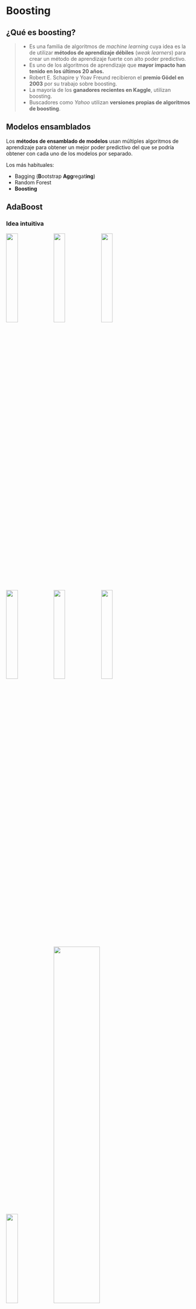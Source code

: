 # Boosting

## ¿Qué es boosting?

> - Es una familia de algoritmos de *machine learning* cuya idea es la de utilizar **métodos de aprendizaje débiles** (*weak learners*) para crear un método de aprendizaje fuerte con alto poder predictivo.
> - Es uno de los algoritmos de aprendizaje que **mayor impacto han tenido en los últimos 20 años.**
> - Robert E. Schapire y Yoav Freund recibieron el **premio Gödel en 2003** por su trabajo sobre boosting.
> - La mayoría de los **ganadores recientes en Kaggle**, utilizan boosting.
> - Buscadores como *Yahoo* utilizan **versiones propias de algoritmos de boosting**.


## Modelos ensamblados

Los **métodos de ensamblado de modelos** usan múltiples algoritmos de aprendizaje para obtener un mejor poder predictivo del que se podría obtener con cada uno de los modelos por separado.

Los más habituales:

- Bagging (**B**ootstrap **Agg**regat**ing**)
- Random Forest
- **Boosting**


## AdaBoost

### Idea intuitiva




<img src="C:/Users/romy.rodriguez/Documents/INNOVA/Formacion/MiCurso/ModelizacionR/imgs/Intuicion_1(2).png" width="25%" />

<img src="C:/Users/romy.rodriguez/Documents/INNOVA/Formacion/MiCurso/ModelizacionR/imgs/Intuicion_2(2).png" width="25%" />

<img src="C:/Users/romy.rodriguez/Documents/INNOVA/Formacion/MiCurso/ModelizacionR/imgs/Intuicion_3(2).png" width="25%" />

<img src="C:/Users/romy.rodriguez/Documents/INNOVA/Formacion/MiCurso/ModelizacionR/imgs/Intuicion_4(2).png" width="25%" />

<img src="C:/Users/romy.rodriguez/Documents/INNOVA/Formacion/MiCurso/ModelizacionR/imgs/Intuicion_5(2).png" width="25%" />

<img src="C:/Users/romy.rodriguez/Documents/INNOVA/Formacion/MiCurso/ModelizacionR/imgs/Intuicion_6(2).png" width="25%" />

<img src="C:/Users/romy.rodriguez/Documents/INNOVA/Formacion/MiCurso/ModelizacionR/imgs/Intuicion_8(2).png" width="25%" />

<img src="C:/Users/romy.rodriguez/Documents/INNOVA/Formacion/MiCurso/ModelizacionR/imgs/LibroBoosting.png" width="50%" />


### Nomenclatura


Sean $n$ observaciones $(x_1, y_1), ... , (x_n, y_n)$ donde $x_i \in \mathcal{X}^p$ , $y_i \in \{-1,+1\}$.

Sea $h_t$ un clasificador binario de forma que
$$h_t:\mathcal{X}^p\rightarrow \{-1,+1\}$$

Definimos las funciones 

 $$I(y_i \ne h_t(x_i)) = \begin{cases} 1, & \mbox{si } y_i \neq h_t(x_i) \\ 0, & \mbox{si } y_i = h_t(x_i)  \end{cases}$$

$$H_t(x_i) = sign\left(\sum_{t=1}^T \alpha_t h_t(x_i)\right) = \begin{cases} 1, & \mbox{si } \sum_{t=1}^T \alpha_t h_t(x_i) > 0 \\ -1, & \mbox{si } \sum_{t=1}^T \alpha_t h_t(x_i) < 0  \end{cases}$$



### AdaBoost. Algoritmo

> * Inicializar: $\omega_1^{(i)}=\frac{1}{n} \text{ con } i = 1, \ldots , n$
> * Repetir $t = 1, \ldots, T$:
    + Seleccionar un clasificador $h_t(x_i)$ para los datos de entrenamiento usando $\omega_t^{(i)}$ 
    + Calcular $\alpha_t$
    + Calcular  $\omega_{t+1}^{(i)} \text{ para } i = 1, \ldots, n$

> * Modelo final:
  $$H(x) = sign\left(\sum_{t=1}^T\alpha_th_t(x)\right)$$
  
  

## Funciones de pérdida 

Los algoritmos de aprendizaje persiguen minimizar una **función de pérdida** (*loss function*) cumpliendo unas hipótesis de partida.

Como ejemplo, una **regresión lineal simple** busca la recta que mejor se ajuste a una nube de puntos. 

 **¿En qué sentido?**


### Funciones de pérdida: Regresión lineal

<img src="08-Boosting_files/figure-html4/unnamed-chunk-9-1.png" width="672" />


<img src="08-Boosting_files/figure-html4/unnamed-chunk-10-1.png" width="672" />

<img src="08-Boosting_files/figure-html4/unnamed-chunk-11-1.png" width="672" />

Una opción es utilizar el valor absoluto:

$$L(y,f(x)) = |y - f(x)| $$

<div class="columns-2"> 
<img src="08-Boosting_files/figure-html4/unnamed-chunk-12-1.png" width="288" />
  
>  * Incrementa el error de forma lineal.
  
>  * **No es derivable en todo punto**

>  *  [Least Absolute Deviations](https://en.wikipedia.org/wiki/Least_absolute_deviations) 

</div>


Tradicionalmente se elige una pérdida cuadrática:

$$L(y,f(x)) = (y - f(x))^2 $$

<div class="columns-2"> 
<img src="08-Boosting_files/figure-html4/unnamed-chunk-13-1.png" width="288" />
  
>  * Incrementa el error de forma cuadrática. Observaciones atípicas (*outliers*) contribuyen mucho al error.
  
>  * **Es derivable en todo punto**.
</div>


### Funciones de pérdida: Clasificación.

 * Clasificación errónea: $L(y, f(x)) = I(-yf(x) > 0)$

<img src="08-Boosting_files/figure-html4/unnamed-chunk-14-1.png" width="288" />




### Funciones de pérdida para clasificación.

 * Clasificación errónea: $L(y, f(x)) = I(-yf(x) > 0)$
 * Pérdida exponencial: $L(y, f(x)) = exp\{-y\cdot f(x) \}$


<img src="08-Boosting_files/figure-html4/unnamed-chunk-15-1.png" width="288" />


### Pérdida exponencial

Sea
$$E = \sum_{i=1}^n exp\{ -y_iH_t(x_i) \}$$  

Tal y como hemos construido el algoritmo, se tiene que
$$H_t(x_i)=\sum_{j=1}^t\alpha_jh_j(x_i)$$

$$= \alpha_th_t(x_i) + \sum_{j=1}^{t-1}\alpha_jh_j(x_i) $$

$$= \alpha_th_t(x_i) + H_{t-1}(x_i)$$

$$H_t(x_i)= \alpha_th_t(x_i) + H_{t-1}(x_i)$$

luego 
$$E = \sum_{i=1}^n exp\{ -y_iH_t(x_i) \}  $$

$$=\sum_{i=1}^n exp\{- y_i H_{t-1}(x_i) - y_i\alpha_th_t(x_i) \} $$

$$= \sum_{i=1}^n \omega_t^{(i)} exp\{ - y_i\alpha_th_t(x_i) \}$$  
siendo $\omega_t^{(i)} = exp\{- y_i H_{t-1}(x_i) \}$


$$E =  \sum_{i=1}^n \omega_t^{(i)} exp\{ - y_i\alpha_th_t(x_i) \}$$  
  
Sean:

+ **$\mathcal{B}_n$** el conjunto de puntos **bien clasificados**.
+ **$\mathcal{M}_n$** el conjunto de puntos **mal clasificados**.

podemos escribir

$$E = e^{-\alpha_t}\sum_{i\in\mathcal{B}_n} \omega_t^{(i)} + e^{\alpha_t} \sum_{i\in\mathcal{M}_n} \omega_t^{(i)}$$

$$= (e^{\alpha_t}-e^{-\alpha_t})\sum_{i= 1}^n\omega_t^{(i)}I(h_t(x_i) \neq y_i) + e^{-\alpha_t}\sum_{i= 1}^n\omega_t^{(i)}$$




$$E = (e^{\alpha_t}-e^{-\alpha_t})\sum_{i= 1}^n\omega_t^{(i)}I(h_t(x_i) \neq y_i) + e^{-\alpha_t}\sum_{i= 1}^n\omega_t^{(i)}$$  

* Si minimizamos respecto a $h_t(x_i)$, el sumando de la derecha es constante, con lo que es equivalente a 

$$\hat{h}_t =  \underset{h_t}{\arg\min} \sum_{i= 1}^n\omega_t^{(i)}I(h_t(x_i) \neq y_i)$$

$$E = (e^{\alpha_t}-e^{-\alpha_t})\sum_{i= 1}^n\omega_t^{(i)}I(h_t(x_i) \neq y_i) + e^{-\alpha_t}\sum_{i= 1}^n\omega_t^{(i)}$$  

* Minimizando respecto a $\alpha_t$:

$$\frac{\partial E}{\partial \alpha_t} = (e^{\alpha_t} + e^{-\alpha_t})\sum_{i= 1}^n\omega_t^{(i)}I(h_t(x_i) \neq y_i) - e^{-\alpha_t}\sum_{i= 1}^n\omega_t^{(i)} = 0 $$

$$\Leftrightarrow \frac{e^{\alpha_t} + e^{-\alpha_t}}{e^{-\alpha_t}} = \frac{\sum_{i= 1}^n\omega_t^{(i)}}{\sum_{i= 1}^n\omega_t^{(i)}I(h_t(x_i) \neq y_i)}$$

$$\Leftrightarrow 1 + e^{2\alpha_t} = \frac{\sum_{i= 1}^n\omega_t^{(i)}}{\sum_{i= 1}^n\omega_t^{(i)}I(h_t(x_i) \neq y_i)}$$

$$\Rightarrow 1 + e^{2\alpha_t} = \frac{\sum_{i= 1}^n\omega_t^{(i)}}{\sum_{i= 1}^n\omega_t^{(i)}I(h_t(x_i) \neq y_i)}$$

Por comodidad, llamemos $err_t = \frac{\sum_{i= 1}^n\omega_t^{(i)}I(h_t(x_i) \neq y_i)}{\sum_{i= 1}^n\omega_t^{(i)}}$. Tenemos que

$$e^{2\alpha_t} = \frac{1-err_t}{err_t}$$

> **$$\alpha_t = \frac{1}{2}\ln \left(\frac{1-err_t}{err_t}\right)$$**


Ya tenemos dos de los elementos del algoritmo:

 **$$\hat{h}_t(x_i) =  \underset{h_t(x_i)}{\arg\min} \sum_{i= 1}^n\omega_t^{(i)}I(h_t(x_i) \neq y_i)$$**


 **$$\alpha_t = \frac{1}{2}\ln \left(\frac{1-err_t}{err_t}\right)$$**

Nos falta deducir cómo se actualizan los pesos **$\omega_t^{(i)}$** en cada iteración $t$.

Hace un momento hemos llegado a que 
$$ \omega_t^{(i)} = exp\{- y_i H_{t-1}(x_i) \}$$

Podemos escribir
$$ \omega_{\bf{t+1}}^{(i)} = exp\{- y_i H_{t}(x_i) \} = exp\{- y_i (H_{t-1}(x_i) + \alpha_t h_t) \} $$
$$= exp\{- y_i (H_{t-1}(x_i))\} exp\{-y_i\alpha_t h_t \} $$

> $$\omega_{\bf{t+1}}^{(i)} = \omega_t^{(i)}  e^{-y_i\alpha_t h_t }$$


## Algoritmo AdaBoost Revisitado

Ya somos capaces de escribir el algoritmo AdaBoost al completo 

* Inicializar: $\omega_1^{(i)}=\frac{1}{m} \text{ con } i = 1, \ldots , m$
* Repetir $t = 1, \ldots, T$:
    + Seleccionar $h_t$ tal que minimice el error: 
    $$err_t = \frac{\sum_{i=1}^n [\omega_t^{(i)} \cdot I(y_i \neq h_t(x_i))]}{\sum_{i=1}^n \omega_t^{(i)}}$$
    + Calcular  **$$\alpha_t = \frac{1}{2}\ln \left(\frac{1-err_t}{err_t}\right)$$**
    + Actualizar los pesos, 
      $$\omega_{\bf{t+1}}^{(i)} = \omega_t^{(i)}  e^{-y_i\alpha_t h_t }$$

***

* Modelo final:

$$H(x) = sign\left(\sum_{t=1}^T\alpha_th_t(x)\right)$$

### AdaBoost en acción

<iframe width="560" height="315" src="https://www.youtube.com/embed/k4G2VCuOMMg" frameborder="0" allowfullscreen></iframe>


### AdaBoost. Propiedades

* El error de entrenamiento se reduce hasta 0.

* El error de generalización (error en test) continúa reduciéndose incluso después de que el error en entrenamiento es 0. (No sobreajusta).



## Gradient boosting

El algoritmo AdaBoost se ha desarrollado para problemas de **clasificación binaria** utilizando la **función de pérdida exponencial**.

Para poder aplicar la idea de boosting a otro tipo de problemas, surge el algoritmo de **gradient boosting**. 


### Algoritmo

En resumen

* Inicializar: $H_0 \equiv 0$
* Repetir $t = 1, \ldots, T$:
    + Seleccionar $h_t$ y $\alpha_t$ tal que 
      $$(h_t, \alpha_t) = \underset{(h_t(x_i), \alpha_t)}{\arg\min} \sum_{i= 1}^n L(y_i, f(x_i))$$
    + Actualizar
      $$H_t = H_{t-1} + \alpha_t h_t$$
* Modelo final:
  $$H(x) = sign\left(\sum_{t=1}^T\alpha_th_t(x)\right)$$


## Optimización numérica

Sea una función

$$L(H) = \sum_{i=1}^nL(y_i, H(x_i))$$

El objetivo es minimizar $L(H)$ con respecto a $H$. Esto puede verse como un problema de optimización numérica  

$$\hat{H} = \underset{H}{\arg\min}L(H)$$

***

Los métodos de optimización numérica tratan de resolver el problema como una suma de componentes

$$H_M = \sum_{m=0}^M h_m,\mbox{ }h_m\in\mathbb{R}^n$$

donde $H_0$ es un punto arbitrario inicial.

Los distintos métodos difieren en cómo calcular cada incremento $h_m$.

### Descenso del gradiente (gradient descent)

Uno de los métodos de optimización numérica más utilizados es el **descenso del gradiente** (*gradient descent*). 

Dado un valor inicial $x_0$, podemos cambiar su valor en muchas direcciones. Para averiguar cuál es la mejor dirección para minimizar $L$, podemos escoger el **gradiente** $\nabla L$.

Intuitivamente, el gradiente da la pendiente de la curva en $x$ y su dirección indicará hacia donde crece la función. Por tanto, cambiamos $x$ en la dirección opuesta del gradiente

$$x_{k+1} = x_k - \lambda \nabla L(x_k)$$

***

[Visualmente](http://www.onmyphd.com/?p=gradient.descent)

El algoritmo gradient boosting queda de la siguiente forma

> * Inicializar: $H_0 \equiv 0$
> * Repetir para $t = 1, \ldots, T$:
    + Calcular para $i = 1, \ldots, n$
          $$r_{it}=-\left[ \frac{\partial L(y_i, H(x_i))}{\partial H(x_i)}\right]_{H=H_{t-1}}$$
    + Ajustar $h_t$ a $r_{it}$
    + Elegir $\alpha_t >0$ tal que
      $$\alpha_t = \underset{\alpha_t}{\arg\min} \sum_{i= 1}^n L(x_i, H_{t-1}(x_i)+\alpha_th_t(x_i))$$
  

### ¡A jugar!

Tenemos los puntos $(x_1, y_1), \ldots , (x_n, y_n)$ y nuestro objetivo es ajustar un modelo $H(x)$ para minimizar la pérdida cuadrática.

Suponemos que nos dan un modelo $H$ que ya se ha ajustado a los datos. Comprobamos el modelo y vemos que es un modelo bueno pero no perfecto. Hay algunos errores: $H(x_1) = 0.8$ mientras que $y_1 = 0.9$ y $H(x_1) = 1.4$ mientras que $y_1 = 1.3$.
¿Cómo podemos mejorar este modelo?

Reglas del juego:

* No podemos tocar nada del modelo $H$.

* Podemos añadir un modelo adicional $h$ a $H$ de forma que la nueva predicción sea $H(x) + h(x)$.


Queremos mejorar el modelo de forma que

$$H(x_1) + h(x_1) = y_1$$
$$H(x_2) + h(x_2) = y_2$$
$$\ldots$$
$$H(x_n) + h(x_n) = y_n$$




O, equivalentemente,

$$h(x_1) = y_1 - H(x_1)$$
$$h(x_2) = y_2 - H(x_2)$$
$$\ldots$$
$$h(x_n) = y_n - H(x_n)$$

¿Podemos ajustar esto?

De forma perfecta, no. Pero podemos encontrar un modelo que lo ajuste de **forma aproximada.**

¿Cómo?

***
 
Ajustando un modelo sobre los puntos 

$$(x_1, y_1 - H(x_1))$$
$$(x_2, y_2 - H(x_2))$$
$$\ldots$$
$$(x_n, y_n - H(x_n))$$


Solemos referirnos a $y_i - H(x_i)$ como los **residuos**. Son partes que el modelo existente $H$ **no puede ajustar bien**.

Si el nuevo modelo $H + h$ no es suficientemente bueno, podemos repetir el mismo razonamiento.

¿En qué se parece esto al descenso del gradiente?


Si utilizamos la función de pérdida cuadrática $L(y, H(x)) = (y-H(x))^2/2$, tenemos que 

$$\frac{\partial J}{\partial H(x_i)} = \frac{\partial \sum_i L(y_i, H(x_i))}{\partial H(x_i)}$$
$$= \frac{\partial  L(y_i, H(x_i))}{\partial H(x_i)} = H(x_i) - y_i$$

Por lo que podemos interpretar los residuos como gradientes negativos

$$y_i - H(x_i) = -\frac{\partial J}{\partial H(x_i)}$$


## Funciones de pérdida más habituales


<img src="C:/Users/romy.rodriguez/Documents/INNOVA/Formacion/MiCurso/ModelizacionR/imgs/LossFunctions.png" width="50%" />



## Parámetro de *shrinkage*

En el algoritmo de **Gradient Boosting** podemos añadir una tasa de aprendizaje (shrinkage) $\nu\in (0,1)$ de forma que

$$H_t = H_{t-1}(x_i)+\nu \alpha_th_t(x_i)$$

Empíricamente se ha visto que **menores valores de $\nu$ obtienen un mejor error en test pero requieren un mayor número de iteraciones $T$**.

La mejor estrategia suele ser la de elegir una tasa de apredizaje pequeña $\nu < 0.1$ y seleccionar $T$ por parada temprana (*early stopping*).

## Otros métodos

Se pueden incorporar ideas de otros métodos:

> * **Stochastic gradient boosting** aplica la idea de los modelos de tipo **bagging**.

> * **Random forest**.

Los algoritmos de boosting suelen considerarse algoritmos caja negra (*black box*) que, aunque tienen un alto poder predictivo, son de difícil interpretación. 

Han surgido formas de interpretación de las variables relevantes en el modelo.



